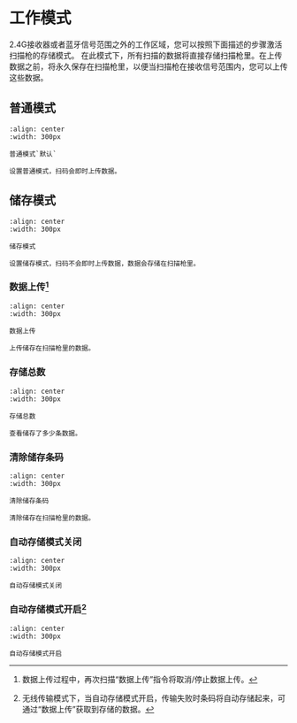 # 工作模式
2.4G接收器或者蓝牙信号范围之外的工作区域，您可以按照下面描述的步骤激活扫描枪的存储模式。 在此模式下，所有扫描的数据将直接存储扫描枪里。在上传数据之前，将永久保存在扫描枪里，以便当扫描枪在接收信号范围内，您可以上传这些数据。 


## 普通模式
```{figure} ../../media/2523NORMD.png
:align: center
:width: 300px

普通模式`默认`
```

```{note}
设置普通模式，扫码会即时上传数据。
```
## 储存模式

```{figure} ../../media/2523INVMD.png
:align: center
:width: 300px

储存模式
```

```{note}
设置储存模式，扫码不会即时上传数据，数据会存储在扫描枪里。
```

### 数据上传[^1]
[^1]: 数据上传过程中，再次扫描“数据上传”指令将取消/停止数据上传。
```{figure} ../../media/2523TXMEM.png
:align: center
:width: 300px

数据上传
```
```{note}
上传储存在扫描枪里的数据。
```

### 存储总数

```{figure} ../../media/25232BTCNT.png
:align: center
:width: 300px

存储总数
```

```{note}
查看储存了多少条数据。
```
### 清除储存条码

```{figure} ../../media/25232ANEW2A.png
:align: center
:width: 300px

清除储存条码
```

```{note}
清除储存在扫描枪里的数据。
```

### 自动存储模式关闭

```{figure} ../../media/25AutoSav23Off.png
:align: center
:width: 300px

自动存储模式关闭
```

### 自动存储模式开启[^2]

[^2]: 无线传输模式下，当自动存储模式开启，传输失败时条码将自动存储起来，可通过“数据上传”获取到存储的数据。

```{figure} ../../media/25AutoSav23On.png
:align: center
:width: 300px

自动存储模式开启
```

